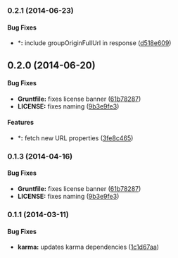 <a name="0.2.1"></a>
### 0.2.1 (2014-06-23)


#### Bug Fixes

* ***:** include groupOriginFullUrl in response ([d518e609](https://github.com/sofa/sofa-search-service/commit/d518e6095b4c176151cede5c7ca2e9fac40125e1))


<a name="0.2.0"></a>
## 0.2.0 (2014-06-20)


#### Bug Fixes

* **Gruntfile:** fixes license banner ([61b78287](https://github.com/sofa/sofa-search-service/commit/61b7828701121cb4da5af72586fdbe71d2b6841b))
* **LICENSE:** fixes naming ([9b3e9fe3](https://github.com/sofa/sofa-search-service/commit/9b3e9fe3fcd4388911f57d195510117648f8c985))


#### Features

* ***:** fetch new URL properties ([3fe8c465](https://github.com/sofa/sofa-search-service/commit/3fe8c465198ea31b647a9d3b4cb7cb863dd7bc02))


<a name="0.1.3"></a>
### 0.1.3 (2014-04-16)


#### Bug Fixes

* **Gruntfile:** fixes license banner ([61b78287](https://github.com/sofa/sofa-search-service/commit/61b7828701121cb4da5af72586fdbe71d2b6841b))
* **LICENSE:** fixes naming ([9b3e9fe3](https://github.com/sofa/sofa-search-service/commit/9b3e9fe3fcd4388911f57d195510117648f8c985))


<a name="0.1.1"></a>
### 0.1.1 (2014-03-11)


#### Bug Fixes

* **karma:** updates karma dependencies ([1c1d67aa](https://github.com/sofa/sofa-search-service/commit/1c1d67aa91661161133c3fd60b85bb808306f328))

